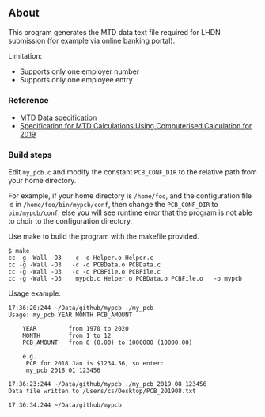 ## About

This program generates the MTD data text file required for LHDN submission (for example via online banking portal). 

Limitation:

- Supports only one employer number
- Supports only one employee entry

### Reference

- [MTD Data specification](http://lampiran1.hasil.gov.my/pdf/pdfam/FormatDataCP39BI.pdf)
- [Specification for MTD Calculations Using Computerised Calculation for 2019](http://lampiran1.hasil.gov.my/pdf/pdfam/Spesifikasi_Kaedah_Pengiraan_Berkomputer_PCB_2019.pdf)


### Build steps

Edit `my_pcb.c` and modify the constant `PCB_CONF_DIR` to the relative path from your home directory.

For example, if your home directory is `/home/foo`, and the configuration file is in `/home/foo/bin/mypcb/conf`, then change the `PCB_CONF_DIR` to `bin/mypcb/conf`, else you will see runtime error that the program is not able to chdir to the configuration directory.

Use make to build the program with the makefile provided.

```
$ make
cc -g -Wall -O3   -c -o Helper.o Helper.c
cc -g -Wall -O3   -c -o PCBData.o PCBData.c
cc -g -Wall -O3   -c -o PCBFile.o PCBFile.c
cc -g -Wall -O3    mypcb.c Helper.o PCBData.o PCBFile.o   -o mypcb

```

Usage example:

```
17:36:20:244 ~/Data/github/mypcb ./my_pcb
Usage: my_pcb YEAR MONTH PCB_AMOUNT

	YEAR         from 1970 to 2020
	MONTH        from 1 to 12
	PCB_AMOUNT   from 0 (0.00) to 1000000 (10000.00)

	e.g.
	 PCB for 2018 Jan is $1234.56, so enter:
	 my_pcb 2018 01 123456

17:36:23:244 ~/Data/github/mypcb ./my_pcb 2019 08 123456
Data file written to /Users/cs/Desktop/PCB_201908.txt

17:36:34:244 ~/Data/github/mypcb
```